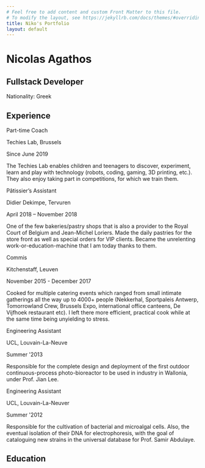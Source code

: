 ```yaml
---
# Feel free to add content and custom Front Matter to this file.
# To modify the layout, see https://jekyllrb.com/docs/themes/#overriding-theme-defaults
title: Niko's Portfolio
layout: default
---
```

<html>
  <head>
    <link rel="stylesheet" href="https://use.fontawesome.com/releases/v5.8.2/css/all.css" integrity="sha384-oS3vJWv+0UjzBfQzYUhtDYW+Pj2yciDJxpsK1OYPAYjqT085Qq/1cq5FLXAZQ7Ay" crossorigin="anonymous">
    <link href="https://fonts.googleapis.com/css?family=Lora|Roboto" rel="stylesheet">
    <link href="https://fonts.googleapis.com/css?family=Montserrat&display=swap" rel="stylesheet">
    <link rel="stylesheet" href="https://maxcdn.bootstrapcdn.com/bootstrap/3.4.0/css/bootstrap.min.css">
    <link rel="stylesheet" type="text/css" href="style.css">
    <title>CV Nicolas Agathos</title>
    <meta name="description" content="Disco, previously known as Nicolas Jason Agathos or Nikolaos Iason Agathos, presents his first semi-proper attempt in webpage creation and styling.">
    <meta charset="utf-8">
  </head>
  <body>
    <div class="section" id="top-part">
      <div class="card photo col-8"></div>
      <div class="col-6" id="name-title-origin">
        <h1><strong>Nicolas Agathos</strong></h1>
        <div id="title">
          <h2>Fullstack Developer</h2>
        </div>
        <div id="origins">
          <p>Nationality: Greek</p>
        </div>
        <div id="links-contact">
          <a href="https://www.linkedin.com/in/nicolas-agathos/"><i class="fab fa-linkedin-in"></i></a>
          <a href="https://github.com/Disco-Chef"><i class="fab fa-github"></i></a>
          <a href="mailto: nicolas.agathos@gmail.com"><i class="fas fa-envelope"></i></a>
        </div>
      </div>
    </div>
    <div id="middle-part" class="section col-12">
      <div class="experience-education">
        <h2>Experience</h2>
        <div class="section past-work-or-education">
          <div class="what-when">
            <div class="title">
              <p>Part-time Coach</p>
            </div>
            <div class="location"><p>Techies Lab, Brussels</p>
            </div>
            <div class="date">
              <p>Since June 2019</p>
            </div>
          </div>
          <div class="section where">
            <p>The Techies Lab enables children and teenagers to discover, experiment, learn and play with technology (robots, coding, gaming, 3D printing, etc.). They also enjoy taking part in competitions, for which we train them.</p>
          </div>
        </div>
        <div class="section past-work-or-education">
          <div class="what-when">
            <div class="title">
              <p>Pâtissier’s Assistant</p>
            </div>
            <div class="location">
              <p>Didier Dekimpe, Tervuren</p>
            </div>
            <div class="date">
              <p>April 2018 – November 2018</p>
            </div>
          </div>
          <div class="section where">
            <p>One of the few bakeries/pastry shops that is also a provider to the Royal Court of Belgium and Jean-Michel Loriers. Made the daily pastries for the store front as well as special orders for VIP clients. Became the unrelenting work-or-education-machine that I am today thanks to them.</p>
          </div>
        </div>
        <div class="section past-work-or-education">
          <div class="what-when">
            <div class="title">
              <p>Commis</p>
            </div>
            <div class="location">
              <p>Kitchenstaff, Leuven</p>
            </div>
            <div class="date">
              <p>November 2015 - December 2017</p>
            </div>
          </div>
          <div class="section where">
            <p>Cooked for multiple catering events which ranged from small intimate gatherings all the way up to 4000+ people (Nekkerhal, Sportpaleis Antwerp, Tomorrowland Crew, Brussels Expo, international office canteens, De Vijfhoek restaurant etc). I left there more efficient, practical cook while at the same time being unyielding to stress.</p>
          </div>
        </div>
        <div class="section past-work-or-education">
          <div class="what-when">
            <div class="title">
              <p>Engineering Assistant</p>
            </div>
            <div class="location">
              <p>UCL, Louvain-La-Neuve</p>
            </div>
            <div class="date">
              <p>Summer '2013</p>
            </div>
          </div>
          <div class="section where">
            <p>Responsible for the complete design and deployment of the first outdoor continuous-process photo-bioreactor to be used in industry in Wallonia, under Prof. Jian Lee.</p>
          </div>
        </div>
        <div class="section past-work-or-education">
          <div class="what-when">
            <div class="title">
              <p>Engineering Assistant</p>
            </div>
            <div class="location">
              <p>UCL, Louvain-La-Neuver</p>
            </div>
            <div class="date">
              <p>Summer '2012</p>
            </div>
          </div>
          <div class="section where">
            <p>Responsible for the cultivation of bacterial and microalgal cells. Also, the eventual isolation of their DNA for electrophoresis, with the goal of cataloguing new strains in the universal database for Prof. Samir Abdulaye.</p>
          </div>
        </div>
      </div>
    </div>
    <div class="section" id="lower-part">
      <div class="experience-education">
        <h2>Education</h2>
      </div>
    </div>
  </body>
</html>
